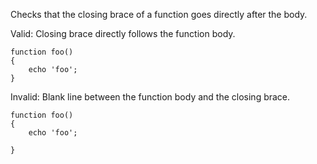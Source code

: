 Checks that the closing brace of a function goes directly after the body.

Valid: Closing brace directly follows the function body.
```
function foo()
{
    echo 'foo';
}
```

Invalid: Blank line between the function body and the closing brace.
```
function foo()
{
    echo 'foo';

}
```
